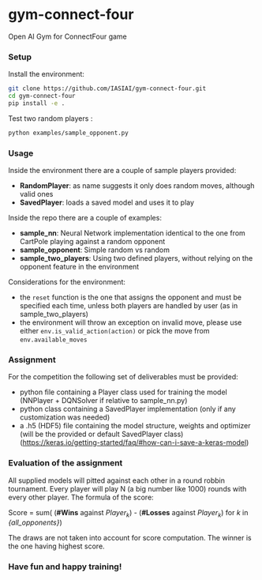 
# gym-connect-four
Open AI Gym for ConnectFour game

### Setup

Install the environment:

``` bash
git clone https://github.com/IASIAI/gym-connect-four.git
cd gym-connect-four
pip install -e .
```

Test two random players :

``` bash
python examples/sample_opponent.py
```

### Usage

Inside the environment there are a couple of sample players provided:
* **RandomPlayer**: as name suggests it only does random moves, although valid ones
* **SavedPlayer**: loads a saved model and uses it to play

Inside the repo there are a couple of examples:
* **sample_nn**: Neural Network implementation identical to the one from CartPole playing against a random opponent
* **sample_opponent**: Simple random vs random
* **sample_two_players**: Using two defined players, without relying on the opponent feature in the environment

Considerations for the environment:
* the ```reset``` function is the one that assigns the opponent and must be specified each time, unless both players are handled by user (as in sample_two_players)
* the environment will throw an exception on invalid move, please use either ```env.is_valid_action(action)``` or pick the move from ```env.available_moves```

### Assignment

For the competition the following set of deliverables must be provided:
* python file containing a Player class used for training the model (NNPlayer + DQNSolver if relative to sample_nn.py)
* python class containing a SavedPlayer implementation (only if any customization was needed)
* a .h5 (HDF5) file containing the model structure, weights and optimizer (will be the provided or default SavedPlayer class) (https://keras.io/getting-started/faq/#how-can-i-save-a-keras-model)

### Evaluation of the assignment

All supplied models will pitted against each other in a round robbin tournament. Every player will play N (a big number like 1000) rounds with every other player. The formula of the score:

Score = sum( (**#Wins** against *Player<sub>k</sub>*) - (**#Losses** against *Player<sub>k</sub>*) for *k* in *{all_opponents}*)

The draws are not taken into account for score computation.
The winner is the one having highest score.

### Have fun and happy training!
